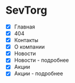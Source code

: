# SevTorg
- [x] Главная
- [x] 404
- [x] Контакты
- [x] О компании
- [x] Новости
- [x] Новости - подробнее
- [x] Акции
- [x] Акции - подробнее
